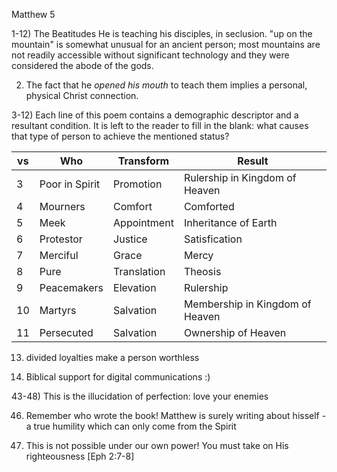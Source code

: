 Matthew 5


1-12) The Beatitudes
He is teaching his disciples, in seclusion.
"up on the mountain" is somewhat unusual for an ancient person; most mountains are not readily accessible without significant technology and they were considered the abode of the gods.

2) The fact that he _opened his mouth_ to teach them implies a personal, physical Christ connection.

3-12) Each line of this poem contains a demographic descriptor and a resultant condition.
It is left to the reader to fill in the blank: what causes that type of person to achieve the mentioned status?

|vs|Who|Transform|Result|
|---|---|---|---|
|3|Poor in Spirit|Promotion|Rulership in Kingdom of Heaven|
|4|Mourners|Comfort|Comforted|
|5|Meek|Appointment|Inheritance of Earth|
|6|Protestor|Justice|Satisfication|
|7|Merciful|Grace|Mercy|
|8|Pure|Translation|Theosis|
|9|Peacemakers|Elevation|Rulership|
|10|Martyrs|Salvation|Membership in Kingdom of Heaven|
|11|Persecuted|Salvation|Ownership of Heaven|


13) divided loyalties make a person worthless


37) Biblical support for digital communications :)


43-48) This is the illucidation of perfection: love your enemies


46) Remember who wrote the book!  Matthew is surely writing about hisself - a true humility which can only come from the Spirit


48) This is not possible under our own power!
	You must take on His righteousness [Eph 2:7-8]
